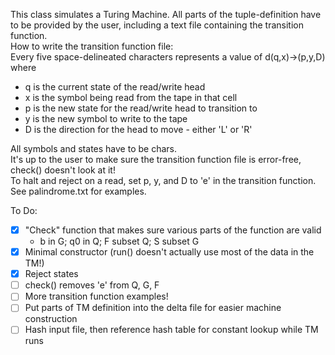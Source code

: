 This class simulates a Turing Machine. All parts of the tuple-definition have to be provided by the user, including a text file containing the transition function.  
How to write the transition function file:  
Every five space-delineated characters represents a value of d(q,x)->(p,y,D) where
  - q is the current state of the read/write head
  - x is the symbol being read from the tape in that cell
  - p is the new state for the read/write head to transition to
  - y is the new symbol to write to the tape
  - D is the direction for the head to move - either 'L' or 'R'

All symbols and states have to be chars.  
It's up to the user to make sure the transition function file is error-free, check() doesn't look at it!  
To halt and reject on a read, set p, y, and D to 'e' in the transition function. See palindrome.txt for examples.

To Do:  
  - [x] "Check" function that makes sure various parts of the function are valid  
    - b in G; q0 in Q; F subset Q; S subset G  
  - [x] Minimal constructor (run() doesn't actually use most of the data in the TM!)
  - [x] Reject states
  - [ ] check() removes 'e' from Q, G, F
  - [ ] More transition function examples!
  - [ ] Put parts of TM definition into the delta file for easier machine construction
  - [ ] Hash input file, then reference hash table for constant lookup while TM runs
